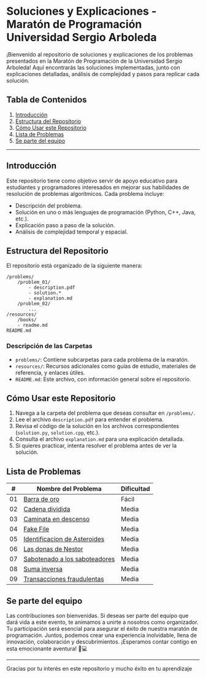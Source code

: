 # Soluciones y Explicaciones - Maratón de Programación Universidad Sergio Arboleda

¡Bienvenido al repositorio de soluciones y explicaciones de los problemas presentados en la Maratón de Programación de la Universidad Sergio Arboleda! Aquí encontrarás las soluciones implementadas, junto con explicaciones detalladas, análisis de complejidad y pasos para replicar cada solución.

## Tabla de Contenidos

1. [Introducción](#introducción)
2. [Estructura del Repositorio](#estructura-del-repositorio)
3. [Cómo Usar este Repositorio](#cómo-usar-este-repositorio)
4. [Lista de Problemas](#lista-de-problemas)
5. [Se parte del equipo](#Se-parte-del-equipo)

---

## Introducción

Este repositorio tiene como objetivo servir de apoyo educativo para estudiantes y programadores interesados en mejorar sus habilidades de resolución de problemas algorítmicos. Cada problema incluye:

- Descripción del problema.
- Solución en uno o más lenguajes de programación (Python, C++, Java, etc.).
- Explicación paso a paso de la solución.
- Análisis de complejidad temporal y espacial.

## Estructura del Repositorio

El repositorio está organizado de la siguiente manera:

```
/problems/
    /problem_01/
        - description.pdf
        - solution.*
        - explanation.md
    /problem_02/
        ...
/resources/
    /books/
    - readme.md
README.md
```

### Descripción de las Carpetas

- `problems/`: Contiene subcarpetas para cada problema de la maratón.
- `resources/`: Recursos adicionales como guías de estudio, materiales de referencia, y enlaces útiles.
- `README.md`: Este archivo, con información general sobre el repositorio.

## Cómo Usar este Repositorio

1. Navega a la carpeta del problema que deseas consultar en `/problems/`.
2. Lee el archivo `description.pdf` para entender el problema.
3. Revisa el código de la solución en los archivos correspondientes (`solution.py`, `solution.cpp`, etc.).
4. Consulta el archivo `explanation.md` para una explicación detallada.
5. Si quieres practicar, intenta resolver el problema antes de ver la solución.

## Lista de Problemas

| #   | Nombre del Problema                   | Dificultad | 
|-----|---------------------------------------|------------|
| 01  | [Barra de oro](Problems/Barra%20de%20Oro/) | Fácil      | 
| 02  | [Cadena dividida](Problems/Cadena%20Dividida/) | Media     | 
| 03  | [Caminata en descenso](Problems/Caminata%20en%20Descenso/) | Media     | 
| 04  | [Fake File](Problems/Fake%20File/) | Media     | 
| 05  | [Identificacion de Asteroides](Problems/Identificación%20de%20Asteroides/) | Media     | 
| 06  | [Las donas de Nestor](Problems/Las%20Donas%20de%20Nestor/) | Media     | 
| 07  | [Sabotenado a los saboteadores](Problems/Saboteando%20a%20los%20saboteadores/) | Media     | 
| 08  | [Suma inversa](Problems/Suma%20inversa/) | Media     | 
| 09  | [Transacciones fraudulentas](Problems/Transacciones%20Fraudulentas/) | Media     | 

## Se parte del equipo

Las contribuciones son bienvenidas. Si deseas ser parte del equipo que dará vida a este evento, te animamos a unirte a nosotros como organizador. Tu participación será esencial para asegurar el éxito de nuestra maratón de programación. Juntos, podemos crear una experiencia inolvidable, llena de innovación, colaboración y descubrimientos. ¡Esperamos contar contigo en esta emocionante aventura! 🚀💻

---

Gracias por tu interés en este repositorio y mucho éxito en tu aprendizaje

